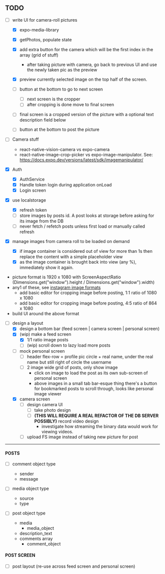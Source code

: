 ## TODO

- [ ] write UI for camera-roll pictures
    - [x] expo-media-library
    - [x] getPhotos, populate state
    - [x] add extra button for the camera which will be the first index in the array (grid of stuff)
        - after taking picture with camera, go back to previous UI and use the newly taken pic as the preview
    - [x] preview currently selected image on the top half of the screen.
    - [ ] button at the bottom to go to next screen
        - [ ] next screen is the cropper
        - [ ] after cropping is done move to final screen
    - [ ] final screen is a cropped version of the picture with a optional text description field below
    - [ ] button at the bottom to post the picture


- [ ] Camera stuff
    - react-native-vision-camera vs expo-camera
    - react-native-image-crop-picker vs expo-image-manipulator. See: https://docs.expo.dev/versions/latest/sdk/imagemanipulator/

- [x] Auth
    - [x] AuthService
    - [x] Handle token login during application onLoad
    - [x] Login screen

- [x] use localstorage
    - [x] refresh token
    - [ ] store images by posts id. A post looks at storage before asking for its image from the DB
    - [ ] never fetch / refetch posts unless first load or manually called refresh

- [x] manage images from camera roll to be loaded on demand
    - [x] if image container is considered out of view for more than 1s then replace the content with a simple placeholder view
    - [x] as the image container is brought back into view (any %), immediately show it again.

- picture format is 1920 x 1080 with ScreenAspectRatio (Dimensions.get("window").height / Dimensions.get("window").width)
- any1 of these, see [instagram image formats](https://influencermarketinghub.com/instagram-image-sizes/)
    - add basic editor for cropping image before posting, 1:1 ratio of 1080 x 1080
    - add basic editor for cropping image before posting, 4:5 ratio of 864 x 1080
- build UI around the above format

- [ ] design a layout
    - [x] design a bottom bar (feed screen | camera screen | personal screen)
    - [x] (wip) make a feed screen
        - [x] 1/1 ratio image posts
        - [ ] (wip) scroll down to lazy load more posts
    - [ ] mock personal screen
        - [ ] header flex-row = profile pic circle + real name, under the real name but still right of circle the username
        - [ ] 2 image wide grid of posts, only show image
            - click on image to load the post as its own sub-screen of personal screen
            - above images in a small tab bar-esque thing there's a button for bookmarked posts to scroll through, looks like personal image viewer
    - [x] camera screen
        - [ ] design camera UI
            - [ ] take photo design
            - [ ] __(THIS WILL REQUIRE A REAL REFACTOR OF THE DB SERVER POSSIBLY)__ record video design
                - investigate how streaming the binary data would work for viewing videos.
        - [ ] upload FS image instead of taking new picture for post

---

#### POSTS

- [ ] comment object type
    - sender
    - message

- [ ] media object type
    - source
    - type

- [ ] post object type
    - media
        - media_object
    - description_text
    - comments array
        - comment_object

#### POST SCREEN

- [ ] post layout (re-use across feed screen and personal screen)
